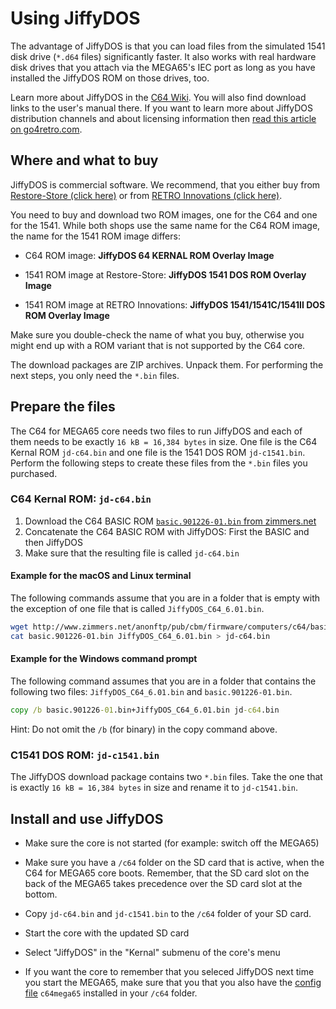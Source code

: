 Using JiffyDOS
==============

The advantage of JiffyDOS is that you can load files from the simulated
1541 disk drive (`*.d64` files) significantly faster. It also works with real
hardware disk drives that you attach via the MEGA65's IEC port as long as you
have installed the JiffyDOS ROM on those drives, too.

Learn more about JiffyDOS in the
[C64 Wiki](https://www.c64-wiki.com/wiki/JiffyDOS).
You will also find download links to the user's manual there.
If you want to learn more about JiffyDOS distribution channels and
about licensing information then
[read this article on go4retro.com](https://www.go4retro.com/products/jiffydos/).

Where and what to buy
---------------------

JiffyDOS is commercial software. We recommend, that you either buy from
[Restore-Store (click here)](https://restore-store.de/89-jiffydos)
or from
[RETRO Innovations (click here)](http://store.go4retro.com/search.php?search_query=JiffyDOS&x=0&y=0).

You need to buy and download two ROM images, one for the C64 and one for the
1541. While both shops use the same name for the C64 ROM image, the name for
the 1541 ROM image differs:

* C64 ROM image: **JiffyDOS 64 KERNAL ROM Overlay Image**

* 1541 ROM image at Restore-Store: **JiffyDOS 1541 DOS ROM Overlay Image**

* 1541 ROM image at RETRO Innovations: **JiffyDOS 1541/1541C/1541II DOS ROM Overlay Image**

Make sure you double-check the name of what you buy, otherwise you might
end up with a ROM variant that is not supported by the C64 core.

The download packages are ZIP archives. Unpack them. For performing the next
steps, you only need the `*.bin` files.

Prepare the files
-----------------

The C64 for MEGA65 core needs two files to run JiffyDOS and each of them needs
to be exactly `16 kB = 16,384 bytes` in size. One file is the C64 Kernal ROM
`jd-c64.bin` and one file is the 1541 DOS ROM `jd-c1541.bin`. Perform the
following steps to create these files from the `*.bin` files you purchased.

### C64 Kernal ROM: `jd-c64.bin`

1. Download the C64 BASIC ROM [`basic.901226-01.bin` from zimmers.net](http://www.zimmers.net/anonftp/pub/cbm/firmware/computers/c64/basic.901226-01.bin)
2. Concatenate the C64 BASIC ROM with JiffyDOS: First the BASIC and then
   JiffyDOS
3. Make sure that the resulting file is called `jd-c64.bin`

#### Example for the macOS and Linux terminal

The following commands assume that you are in a folder that is empty with the
exception of one file that is called `JiffyDOS_C64_6.01.bin`.

```bash
wget http://www.zimmers.net/anonftp/pub/cbm/firmware/computers/c64/basic.901226-01.bin
cat basic.901226-01.bin JiffyDOS_C64_6.01.bin > jd-c64.bin
```

#### Example for the Windows command prompt

The following command assumes that you are in a folder that contains the
following two files: `JiffyDOS_C64_6.01.bin` and `basic.901226-01.bin`.

```cmd
copy /b basic.901226-01.bin+JiffyDOS_C64_6.01.bin jd-c64.bin
```

Hint: Do not omit the `/b` (for binary) in the copy command above.

### C1541 DOS ROM: `jd-c1541.bin`

The JiffyDOS download package contains two `*.bin` files. Take the one that
is exactly `16 kB = 16,384 bytes` in size and rename it to `jd-c1541.bin`.

Install and use JiffyDOS
------------------------

* Make sure the core is not started (for example: switch off the MEGA65)

* Make sure you have a `/c64` folder on the SD card that is active, when the
  C64 for MEGA65 core boots. Remember, that the SD card slot on the back of
  the MEGA65 takes precedence over the SD card slot at the bottom.

* Copy `jd-c64.bin` and `jd-c1541.bin` to the `/c64` folder of your SD card.

* Start the core with the updated SD card

* Select "JiffyDOS" in the "Kernal" submenu of the core's menu

* If you want the core to remember that you seleced JiffyDOS next time
  you start the MEGA65, make sure that you that you also have the
  [config file](https://github.com/MJoergen/C64MEGA65/blob/master/README.md#config-file)
  `c64mega65` installed in your `/c64` folder.
